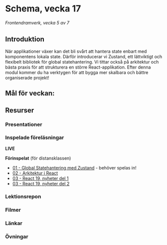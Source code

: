 # Schema, vecka 17
###### Frontendramverk, vecka 5 av 7

## Introduktion

När applikationer växer kan det bli svårt att hantera state enbart med komponentens lokala state. 
Därför introducerar vi Zustand, ett lättviktigt och flexibelt bibliotek för global statehantering. 
Vi tittar också på arkitektur och bästa praxis för att strukturera en större React-applikation. 
Efter denna modul kommer du ha verktygen för att bygga mer skalbara och bättre organiserade projekt!

## Mål för veckan:


## Resurser

### Presentationer


### Inspelade föreläsningar

**LIVE**

**Förinspelat** (för distansklassen)

* [01 - Global Statehantering med Zustand]() - behöver spelas in!
* [02 - Arkitektur i React](https://vimeo.com/1053103450/6cc255e541?share=copy)
* [03 - React 19, nyheter del 1](https://vimeo.com/1055196365/5e933909f1?share=copy)
* [03 - React 19, nyheter del 2](https://vimeo.com/1055196446/e857f82782?share=copy)


### Lektionsrepon


### Filmer


### Länkar


### Övningar 







